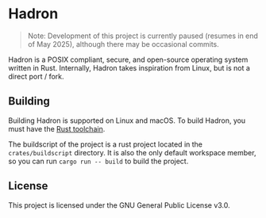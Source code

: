 # Hadron

> Note: Development of this project is currently paused (resumes in end of May 2025), although there may be occasional commits.

Hadron is a POSIX compliant, secure, and open-source operating system written in Rust.
Internally, Hadron takes inspiration from Linux, but is not a direct port / fork.

## Building

Building Hadron is supported on Linux and macOS.
To build Hadron, you must have the [Rust toolchain](https://www.rust-lang.org/tools/install).

The buildscript of the project is a rust project located in the `crates/buildscript` directory.
It is also the only default workspace member, so you can run `cargo run -- build` to build the project.

## License

This project is licensed under the GNU General Public License v3.0.
